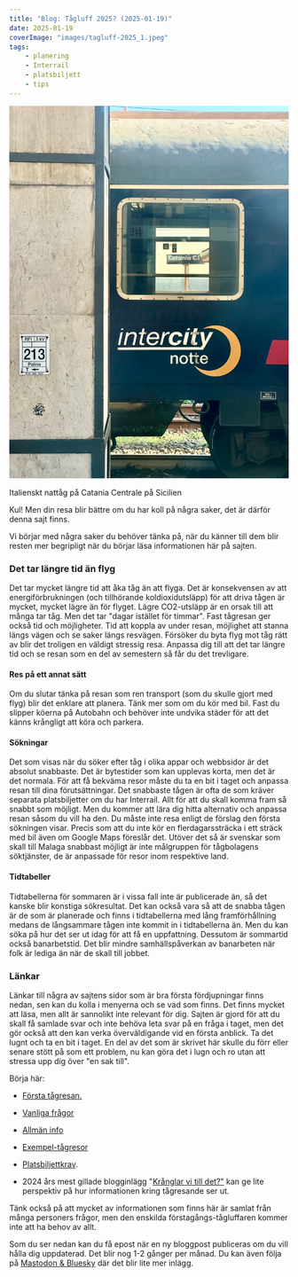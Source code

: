 ```yaml
---
title: "Blog: Tågluff 2025? (2025-01-19)"
date: 2025-01-19
coverImage: "images/tagluff-2025_1.jpeg"
tags:
    - planering
    - Interrail
    - platsbiljett
    - tips
---
```


![](images/tagluff-2025_1.jpeg?w=768)

<figcaption>

Italienskt nattåg på Catania Centrale på Sicilien

</figcaption>

Kul! Men din resa blir bättre om du har koll på några saker, det är därför denna sajt finns.

Vi börjar med några saker du behöver tänka på, när du känner till dem blir resten mer begripligt när du börjar läsa informationen här på sajten.

### Det tar längre tid än flyg

Det tar mycket längre tid att åka tåg än att flyga. Det är konsekvensen av att energiförbrukningen (och tillhörande koldioxidutsläpp) för att driva tågen är mycket, mycket lägre än för flyget. Lägre CO2-utsläpp är en orsak till att många tar tåg. Men det tar "dagar istället för timmar". Fast tågresan ger också tid och möjligheter. Tid att koppla av under resan, möjlighet att stanna längs vägen och se saker längs resvägen. Försöker du byta flyg mot tåg rätt av blir det troligen en väldigt stressig resa. Anpassa dig till att det tar längre tid och se resan som en del av semestern så får du det trevligare.

#### Res på ett annat sätt

Om du slutar tänka på resan som ren transport (som du skulle gjort med flyg) blir det enklare att planera. Tänk mer som om du kör med bil. Fast du slipper köerna på Autobahn och behöver inte undvika städer för att det känns krångligt att köra och parkera.

#### Sökningar

Det som visas när du söker efter tåg i olika appar och webbsidor är det absolut snabbaste. Det är bytestider som kan upplevas korta, men det är det normala. För att få bekväma resor måste du ta en bit i taget och anpassa resan till dina förutsättningar. Det snabbaste tågen är ofta de som kräver separata platsbiljetter om du har Interrail. Allt för att du skall komma fram så snabbt som möjligt. Men du kommer att lära dig hitta alternativ och anpassa resan såsom du vill ha den. Du måste inte resa enligt de förslag den första sökningen visar. Precis som att du inte kör en flerdagarssträcka i ett sträck med bil även om Google Maps föreslår det. Utöver det så är svenskar som skall till Malaga snabbast möjligt är inte målgruppen för tågbolagens söktjänster, de är anpassade för resor inom respektive land.

#### Tidtabeller

Tidtabellerna för sommaren är i vissa fall inte är publicerade än, så det kanske blir konstiga sökresultat. Det kan också vara så att de snabba tågen är de som är planerade och finns i tidtabellerna med lång framförhållning medans de långsammare tågen inte kommit in i tidtabellerna än. Men du kan söka på hur det ser ut idag för att få en uppfattning. Dessutom är sommartid också banarbetstid. Det blir mindre samhällspåverkan av banarbeten när folk är lediga än när de skall till jobbet.

### Länkar

Länkar till några av sajtens sidor som är bra första fördjupningar finns nedan, sen kan du kolla i menyerna och se vad som finns. Det finns mycket att läsa, men allt är sannolikt inte relevant för dig. Sajten är gjord för att du skall få samlade svar och inte behöva leta svar på en fråga i taget, men det gör också att den kan verka överväldigande vid en första anblick. Ta det lugnt och ta en bit i taget. En del av det som är skrivet här skulle du förr eller senare stött på som ett problem, nu kan göra det i lugn och ro utan att stressa upp dig över "en sak till".

Börja här:

- [Första tågresan.](https://www.trainfo.eu/forsta-resan/)

- [Vanliga frågor](https://www.trainfo.eu/faq-vanliga-fragor/)

- [Allmän info](https://www.trainfo.eu/allman-info/)

- [Exempel-tågresor](https://www.trainfo.eu/exempel-resor/)

- [Platsbiljettkrav](https://www.trainfo.eu/platsbiljettskrav-eller-inte/).

- 2024 års mest gillade blogginlägg "[Krånglar vi till det?"](https://www.trainfo.eu/2024/08/13/kranglar-vi-till-det/) kan ge lite perspektiv på hur informationen kring tågresande ser ut.

Tänk också på att mycket av informationen som finns här är samlat från många personers frågor, men den enskilda förstagångs-tågluffaren kommer inte att ha behov av allt.

Som du ser nedan kan du få epost när en ny bloggpost publiceras om du vill hålla dig uppdaterad. Det blir nog 1-2 gånger per månad. Du kan även följa på [Mastodon & Bluesky](https://www.trainfo.eu/2025/02/08/bluesky/) där det blir lite mer inlägg.
